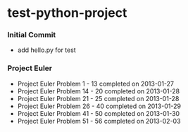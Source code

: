 # test-python-project

### Initial Commit
*   add hello.py for test

### Project Euler
*   Project Euler Problem 1 - 13 completed on 2013-01-27
*   Project Euler Problem 14 - 20 completed on 2013-01-28
*   Project Euler Problem 21 - 25 completed on 2013-01-28
*   Project Euler Problem 26 - 40 completed on 2013-01-29
*   Project Euler Problem 41 - 50 completed on 2013-01-30
*   Project Euler Problem 51 - 56 completed on 2013-02-03